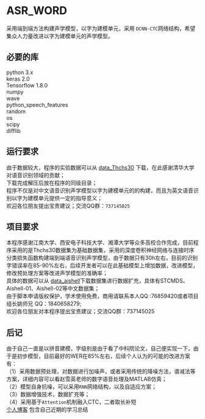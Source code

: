 # ASR_WORD
采用端到端方法构建声学模型，以字为建模单元，采用 `DCNN-CTC`网络结构，希望集众人力量改进以字为建模单元的声学模型。<br>

## 必要的库
  python 3.x<br>
  keras 2.0<br>
  Tensorflow 1.8.0<br>
  numpy<br>
  wave <br>
  python_speech_features<br>
  random<br>
  os<br>
  scipy<br>
  difflib<br>

## 运行要求
  由于数据较大，程序的实验数据可以从 [data_Thchs30](http://www.openslr.org/18/ "悬停显示") 下载，在此感谢清华大学对语音识别领域的贡献；<br>
  下载完成解压后放在程序的同级目录；<br>
  程序不仅是对中文语音识别声学模型以字为建模单元的的构建，而且为英文语音识别以字为建模单元提供一定的指导意义；<br>
  欢迎各位朋友提出宝贵建议；交流QQ群：`737145025`<br>

## 项目要求
  本程序感谢江南大学、西安电子科技大学、湘潭大学等众多高校合作完成，目前程序采用的是Thchs30数据集为基础数据集，采用的深度卷积神经网络与连接时序分类损失函数构建端到端语音识别声学模型，由于数据只有30h左右，目前的识别字错误率在85-90%左右，后续开发者可以在此基础模型上增加数据，改进模型，修改预处理方案等改进声学模型的准确率；<br>
  具体的数据可以从 [data_aishell](http://www.openslr.org/ "悬停显示")下载数据集进行数据扩充，具体有STCMDS、Aishell-01、Aishell-02等中文数据集；<br>
  由于脚本申请版权保护，学术使用免费，商用请联系本人QQ :76859420或者项目组长姚师兄 QQ：1840658279;<br>
  欢迎各位朋友对本程序提出宝贵建议；交流QQ群：737145025<br>

## 后记
  由于自己一直是以拼音建模，字级别是由于看了中科院论文，自己便实现一下，由于是初步模型，目前最好的WER在85%左右，后续个人认为的可能的改进方案有：<br>
  （1）采用数据预处理，对数据进行加噪声，或者采用传统的降噪方法，谱减法等方案，详细内容可以看赵雪英老师的数字语音处理及MATLAB仿真；<br>
  （2）模型自身抗噪，可以采用`RNN`网络结构，以及自适应方案；<br>
  （3）数据增强技术，数据扩充等；<br>
  （4）采用基于`Attention`机制融入CTC，二者取长补短<br>
    [个人博客](https://blog.csdn.net/Xwei1226 "悬停显示") 包含自己近期的学习总结
